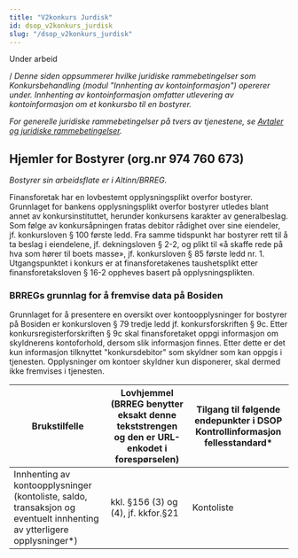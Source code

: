 ```yaml
---
title: "V2konkurs Jurdisk"
id: dsop_v2konkurs_jurdisk
slug: "/dsop_v2konkurs_jurdisk"
---
```


Under arbeid

/
*Denne siden oppsummerer hvilke juridiske rammebetingelser som Konkursbehandling (modul "Innhenting av kontoinformasjon")
opererer under. Innhenting av kontoinformasjon omfatter utlevering av kontoinformasjon om et konkursbo til en bostyrer.*

*For generelle juridiske rammebetingelser på tvers av tjenestene, se [Avtaler og juridiske rammebetingelser](/dsop_dsop_avtaler_og_juridisk).*

## Hjemler for Bostyrer (org.nr 974 760 673)

*Bostyrer sin arbeidsflate er i Altinn/BRREG.*

Finansforetak har en lovbestemt opplysningsplikt overfor bostyrer. Grunnlaget for bankens opplysningsplikt overfor
bostyrer utledes blant annet av konkursinstituttet, herunder konkursens karakter av generalbeslag. Som følge av
konkursåpningen fratas debitor rådighet over sine eiendeler, jf. konkursloven &sect; 100 første ledd. Fra samme tidspunkt har
bostyrer rett til å ta beslag i eiendelene, jf. dekningsloven &sect; 2-2, og plikt til «å skaffe rede på hva som hører til
boets masse», jf. konkursloven &sect; 85 første ledd nr. 1.  Utgangspunktet i konkurs er at finansforetakenes taushetsplikt
etter finansforetaksloven &sect; 16-2 oppheves basert på opplysningsplikten.

### BRREGs grunnlag for å fremvise data på Bosiden

Grunnlaget for å presentere en oversikt over kontoopplysninger for bostyrer på Bosiden er konkursloven &sect; 79 tredje ledd
jf. konkursforskriften &sect; 9c. Etter konkursregisterforskriften &sect; 9c skal finansforetaket oppgi informasjon om skyldnerens
kontoforhold, dersom slik informasjon finnes. Etter dette er det kun informasjon tilknyttet "konkursdebitor" som
skyldner som kan oppgis i tjenesten. Opplysninger om kontoer skyldner kun disponerer, skal dermed ikke fremvises i
tjenesten.

| Brukstilfelle | Lovhjemmel (BRREG benytter eksakt denne tekststrengen og den er URL-enkodet i forespørselen) | Tilgang til følgende endepunkter i DSOP Kontrollinformasjon fellesstandard* |
| ----------------------------------------------------------------------------------------------------------------------- | ---------------------------------------------------------------------------------------------- | ----------------------------------------------------------------------------- |
| Innhenting av kontoopplysninger (kontoliste, saldo, transaksjon og eventuelt innhenting av ytterligere opplysninger*) | kkl. &sect;156 (3) og (4), jf. kkfor.&sect;21 | Kontoliste 